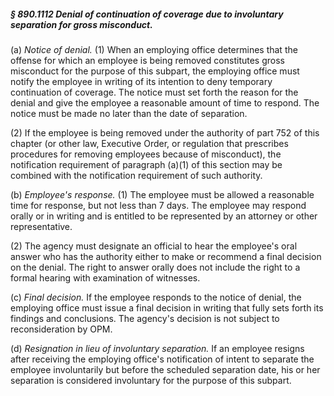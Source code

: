 ##### § 890.1112 Denial of continuation of coverage due to involuntary separation for gross misconduct. #####

(a) *Notice of denial.* (1) When an employing office determines that the offense for which an employee is being removed constitutes gross misconduct for the purpose of this subpart, the employing office must notify the employee in writing of its intention to deny temporary continuation of coverage. The notice must set forth the reason for the denial and give the employee a reasonable amount of time to respond. The notice must be made no later than the date of separation.

(2) If the employee is being removed under the authority of part 752 of this chapter (or other law, Executive Order, or regulation that prescribes procedures for removing employees because of misconduct), the notification requirement of paragraph (a)(1) of this section may be combined with the notification requirement of such authority.

(b) *Employee's response.* (1) The employee must be allowed a reasonable time for response, but not less than 7 days. The employee may respond orally or in writing and is entitled to be represented by an attorney or other representative.

(2) The agency must designate an official to hear the employee's oral answer who has the authority either to make or recommend a final decision on the denial. The right to answer orally does not include the right to a formal hearing with examination of witnesses.

(c) *Final decision.* If the employee responds to the notice of denial, the employing office must issue a final decision in writing that fully sets forth its findings and conclusions. The agency's decision is not subject to reconsideration by OPM.

(d) *Resignation in lieu of involuntary separation.* If an employee resigns after receiving the employing office's notification of intent to separate the employee involuntarily but before the scheduled separation date, his or her separation is considered involuntary for the purpose of this subpart.